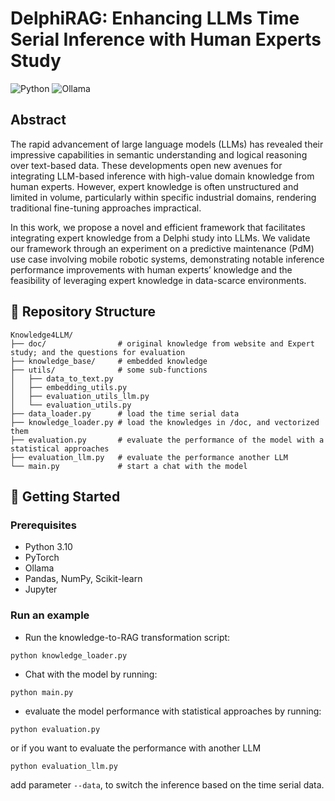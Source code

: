 # DelphiRAG: Enhancing LLMs Time Serial Inference with Human Experts Study

![Python](https://img.shields.io/badge/python-3670A0?style=for-the-badge&logo=python&logoColor=ffdd54)
![Ollama](https://img.shields.io/badge/ollama-white?style=for-the-badge&logo=ollama&logoColor=black)

## Abstract

The rapid advancement of large language models (LLMs) has revealed their impressive capabilities in semantic understanding and logical reasoning over text-based data. These developments open new avenues for integrating LLM-based inference with high-value domain knowledge from human experts. However, expert knowledge is often unstructured and limited in volume, particularly within specific industrial domains, rendering traditional fine-tuning approaches impractical.

In this work, we propose a novel and efficient framework that facilitates integrating expert knowledge from a Delphi study into LLMs. We validate our framework through an experiment on a predictive maintenance (PdM) use case involving mobile robotic systems, demonstrating notable inference performance improvements with human experts’ knowledge and the feasibility of leveraging expert knowledge in data-scarce environments.

## 📁 Repository Structure

```text
Knowledge4LLM/
├── doc/                # original knowledge from website and Expert study; and the questions for evaluation
├── knowledge_base/     # embedded knowledge  
├── utils/              # some sub-functions
│   ├── data_to_text.py
│   ├── embedding_utils.py
│   ├── evaluation_utils_llm.py
│   └── evaluation_utils.py
├── data_loader.py      # load the time serial data
├── knowledge_loader.py # load the knowledges in /doc, and vectorized them
├── evaluation.py       # evaluate the performance of the model with a statistical approaches
├── evaluation_llm.py   # evaluate the performance another LLM
└── main.py             # start a chat with the model
```

## 🚀 Getting Started

### Prerequisites

- Python 3.10
- PyTorch
- Ollama
- Pandas, NumPy, Scikit-learn
- Jupyter 

### Run an example

- Run the knowledge-to-RAG transformation script:

```
python knowledge_loader.py
```

- Chat with the model by running:

```
python main.py
```

- evaluate the model performance with statistical approaches by running:

```
python evaluation.py
```

or if you want to evaluate the performance with another LLM

```
python evaluation_llm.py
```

add parameter `--data`, to switch the inference based on the time serial data.
